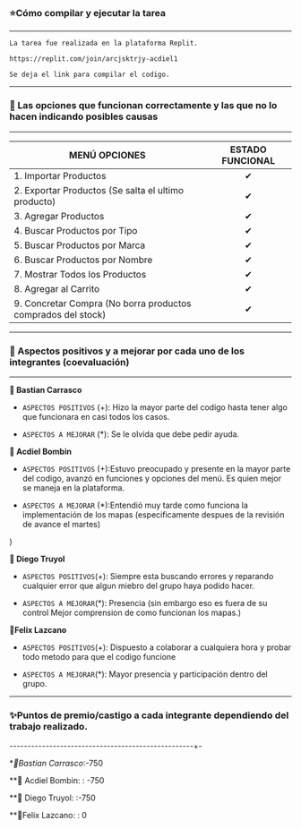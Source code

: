 ### ⭐️Cómo compilar y ejecutar la tarea
-----------------------------------------------------
```
La tarea fue realizada en la plataforma Replit. 

https://replit.com/join/arcjsktrjy-acdiel1

Se deja el link para compilar el codigo.
```
----------------------------------------------------
### 📝 Las opciones que funcionan correctamente y las que no lo hacen indicando posibles causas
----------------------------------------------------

| MENÚ OPCIONES | ESTADO FUNCIONAL |
| -------------|:-------------:| 
| 1. Importar Productos | ✔ |
| 2. Exportar Productos (Se salta el ultimo producto)| ✔ |
| 3. Agregar Productos  | ✔ |
| 4. Buscar Productos por Tipo  | ✔ |
| 5. Buscar Productos por Marca | ✔ |
| 6. Buscar Productos por Nombre  | ✔ |
| 7. Mostrar Todos los Productos | ✔ |
| 8. Agregar al Carrito  | ✔ |
| 9. Concretar Compra (No borra productos comprados del stock)  | ✔ |

----------------------------------------------------     
### 🤝 Aspectos positivos y a mejorar por cada uno de los integrantes (coevaluación) 
----------------------------------------------------

**👤 Bastian Carrasco**

* `ASPECTOS POSITIVOS` (+): Hizo la mayor parte del codigo hasta tener algo que funcionara en casi todos los casos.  

* `ASPECTOS A MEJORAR` (*): Se le olvida que debe pedir ayuda.


**👤 Acdiel Bombin**

* `ASPECTOS POSITIVOS` (+):Estuvo preocupado y presente en la mayor parte del codigo, avanzó en funciones y opciones del menú. Es quien mejor se maneja en la plataforma. 

* `ASPECTOS A MEJORAR` (*):Entendió muy tarde como funciona la implementación de los mapas (especificamente despues de la revisión de avance el martes)

)

**👤 Diego Truyol**

* `ASPECTOS POSITIVOS`(+): Siempre esta buscando errores y reparando cualquier error que algun miebro del grupo haya podido hacer.  

* `ASPECTOS A MEJORAR`(*): Presencia (sin embargo eso es fuera de su control Mejor comprension de como funcionan los mapas.)

**👤Felix Lazcano**

* `ASPECTOS POSITIVOS`(+): Dispuesto a colaborar a cualquiera hora y probar todo metodo para que el codigo funcione

* `ASPECTOS A MEJORAR`(*): Mayor presencia y participación dentro del grupo. 

----------------------------------------------------
### ✨Puntos de premio/castigo a cada integrante dependiendo del trabajo realizado.
---------------------------------------------------+-

**👤Bastian Carrasco*:-750

**👤 Acdiel Bombin: : -750

**👤 Diego Truyol: :-750

**👤Felix Lazcano: : 0